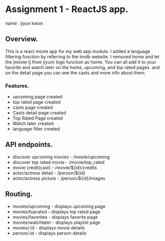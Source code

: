 # Assignment 1 - ReactJS app.

name : jiyun kwon

## Overview.
This is a react movie app for my web app module. I added a language filtering function by referring to the tmdb website. I removed home and let the jmovie (j from jiyun) logo function as home. You can all add it to your favorite and watch later on the home, upcoming, and top rated pages. and on the detail page you can see the casts and more info about them.

### Features.
+ upcoming page created
+ top rated page created
+ casts page created
+ Casts detail page created 
+ Top Rated Page created 
+  Watch later created
+   language filter created


## API endpoints.
- discover upcoming movies - /movie/upcoming
- discover top rated movie - /movie/top_rated
- movie credit(cast) - /movie/${id}/credits
- actor/actress detail - /person/${id}
- actor/actress picture - /person/${id}/images

## Routing.
- movies/upcoming - displays upcoming page
- movies/toprated - displays top rated page
- movies/favorites - displays favorite page
- movies/watchlater - displays playlist page
- movies/:id - displays movie details 
- person/:id - displays person details

